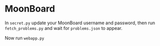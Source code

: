 # MoonBoard

In `secret.py` update your MoonBoard username and password, then run `fetch_problems.py` and wait for `problems.json` to appear.

Now run `webapp.py`
